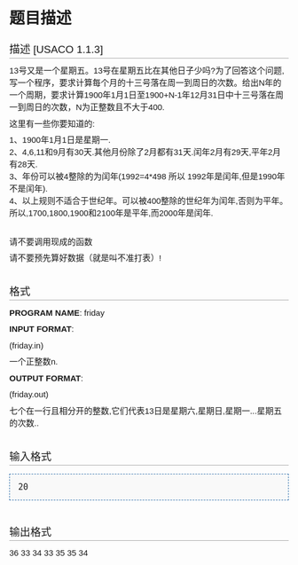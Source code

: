 # 题目描述


<h2 style="background-image: none; background-attachment: initial; background-origin: initial; background-clip: initial; font-weight: normal; margin-top: 0px; margin-right: 0px; margin-bottom: 0.6em; margin-left: 0px; overflow-x: hidden; overflow-y: hidden; padding-top: 0.5em; padding-bottom: 0.17em; border-bottom-width: 1px; border-bottom-style: solid; border-bottom-color: rgb(170, 170, 170); font-size: 19px; font-family: sans-serif; line-height: 22px; "><span class="mw-headline" id=".E6.8F.8F.E8.BF.B0">描述 [USACO 1.1.3]</span></h2>
<p style="margin-top: 0.4em; margin-right: 0px; margin-bottom: 0.5em; margin-left: 0px; line-height: 22px; font-family: sans-serif; font-size: 15px; ">13号又是一个星期五。13号在星期五比在其他日子少吗?为了回答这个问题,写一个程序，要求计算每个月的十三号落在周一到周日的次数。给出N年的一个周期，要求计算1900年1月1日至1900+N-1年12月31日中十三号落在周一到周日的次数，N为正整数且不大于400.</p>
<p style="margin-top: 0.4em; margin-right: 0px; margin-bottom: 0.5em; margin-left: 0px; line-height: 22px; font-family: sans-serif; font-size: 15px; ">这里有一些你要知道的:</p>
<p style="margin-top: 0.4em; margin-right: 0px; margin-bottom: 0.5em; margin-left: 0px; line-height: 22px; font-family: sans-serif; font-size: 15px; ">1、1900年1月1日是星期一.<br/>
2、4,6,11和9月有30天.其他月份除了2月都有31天.闰年2月有29天,平年2月有28天.<br/>
3、年份可以被4整除的为闰年(1992=4*498 所以 1992年是闰年,但是1990年不是闰年).<br/>
4、以上规则不适合于世纪年。可以被400整除的世纪年为闰年,否则为平年。所以,1700,1800,1900和2100年是平年,而2000年是闰年.<br/>
 </p>
<p style="margin-top: 0.4em; margin-right: 0px; margin-bottom: 0.5em; margin-left: 0px; line-height: 22px; font-family: sans-serif; font-size: 15px; ">请不要调用现成的函数</p>
<p style="margin-top: 0.4em; margin-right: 0px; margin-bottom: 0.5em; margin-left: 0px; line-height: 22px; font-family: sans-serif; font-size: 15px; ">请不要预先算好数据（就是叫不准打表）!</p>
<h2 style="background-image: none; background-attachment: initial; background-origin: initial; background-clip: initial; font-weight: normal; margin-top: 0px; margin-right: 0px; margin-bottom: 0.6em; margin-left: 0px; overflow-x: hidden; overflow-y: hidden; padding-top: 0.5em; padding-bottom: 0.17em; border-bottom-width: 1px; border-bottom-style: solid; border-bottom-color: rgb(170, 170, 170); font-size: 19px; font-family: sans-serif; line-height: 22px; "><span class="mw-headline" id=".E6.A0.BC.E5.BC.8F"><br/>
格式</span></h2>
<p style="margin-top: 0.4em; margin-right: 0px; margin-bottom: 0.5em; margin-left: 0px; line-height: 22px; font-family: sans-serif; font-size: 15px; "><b>PROGRAM NAME</b>: friday</p>
<p style="margin-top: 0.4em; margin-right: 0px; margin-bottom: 0.5em; margin-left: 0px; line-height: 22px; font-family: sans-serif; font-size: 15px; "><b>INPUT FORMAT</b>:</p>
<p style="margin-top: 0.4em; margin-right: 0px; margin-bottom: 0.5em; margin-left: 0px; line-height: 22px; font-family: sans-serif; font-size: 15px; ">(friday.in)</p>
<p style="margin-top: 0.4em; margin-right: 0px; margin-bottom: 0.5em; margin-left: 0px; line-height: 22px; font-family: sans-serif; font-size: 15px; ">一个正整数n.</p>
<p style="margin-top: 0.4em; margin-right: 0px; margin-bottom: 0.5em; margin-left: 0px; line-height: 22px; font-family: sans-serif; font-size: 15px; "><b>OUTPUT FORMAT</b>:</p>
<p style="margin-top: 0.4em; margin-right: 0px; margin-bottom: 0.5em; margin-left: 0px; line-height: 22px; font-family: sans-serif; font-size: 15px; ">(friday.out)</p>
<p style="margin-top: 0.4em; margin-right: 0px; margin-bottom: 0.5em; margin-left: 0px; line-height: 22px; font-family: sans-serif; font-size: 15px; ">七个在一行且相分开的整数,它们代表13日是星期六,星期日,星期一...星期五的次数..</p>
<h2 style="background-image: none; background-attachment: initial; background-origin: initial; background-clip: initial; font-weight: normal; margin-top: 0px; margin-right: 0px; margin-bottom: 0.6em; margin-left: 0px; overflow-x: hidden; overflow-y: hidden; padding-top: 0.5em; padding-bottom: 0.17em; border-bottom-width: 1px; border-bottom-style: solid; border-bottom-color: rgb(170, 170, 170); font-size: 19px; font-family: sans-serif; line-height: 22px; "><span class="mw-headline" id=".E8.BE.93.E5.85.A5.E6.A0.BC.E5.BC.8F"><br/>
输入格式</span></h2>
<pre style="padding-top: 1em; padding-right: 1em; padding-bottom: 1em; padding-left: 1em; border-top-width: 1px; border-right-width: 1px; border-bottom-width: 1px; border-left-width: 1px; border-top-style: dashed; border-right-style: dashed; border-bottom-style: dashed; border-left-style: dashed; border-top-color: rgb(47, 111, 171); border-right-color: rgb(47, 111, 171); border-bottom-color: rgb(47, 111, 171); border-left-color: rgb(47, 111, 171); border-image: initial; background-color: rgb(249, 249, 249); line-height: 1.1em; font-size: 15px; ">20
</pre>
<h2 style="background-image: none; background-attachment: initial; background-origin: initial; background-clip: initial; font-weight: normal; margin-top: 0px; margin-right: 0px; margin-bottom: 0.6em; margin-left: 0px; overflow-x: hidden; overflow-y: hidden; padding-top: 0.5em; padding-bottom: 0.17em; border-bottom-width: 1px; border-bottom-style: solid; border-bottom-color: rgb(170, 170, 170); font-size: 19px; font-family: sans-serif; line-height: 22px; "><span class="mw-headline" id=".E8.BE.93.E5.87.BA.E6.A0.BC.E5.BC.8F"><br/>
输出格式</span></h2>
<p style="margin-top: 0.4em; margin-right: 0px; margin-bottom: 0.5em; margin-left: 0px; line-height: 22px; font-family: sans-serif; font-size: 15px; ">36 33 34 33 35 35 34</p>
